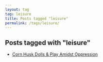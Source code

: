 ```yaml
---
layout: tag
tag: leisure
title: Posts tagged "leisure"
permalink: /tags/leisure/
---
```


## Posts tagged with "leisure"
- [Corn Husk Dolls & Play Amidst Oppression](/corn-husk-dolls/)
